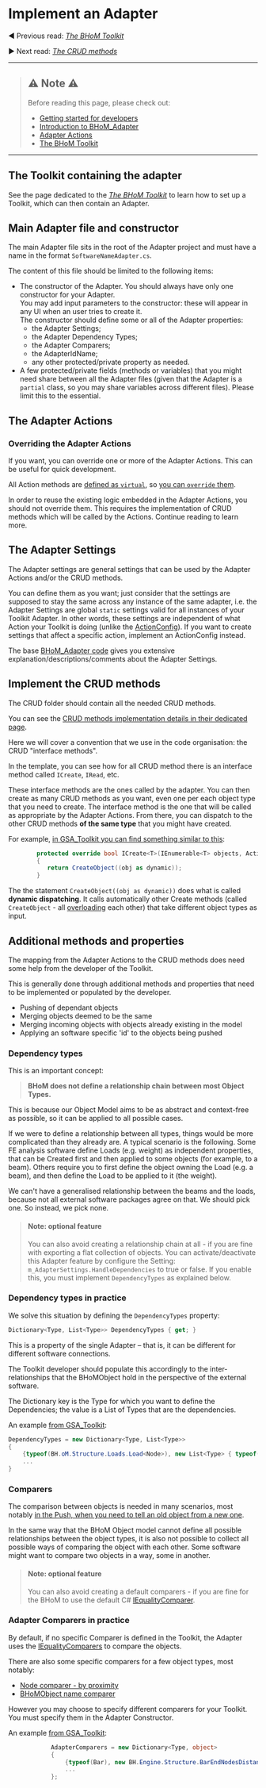 # Implement an Adapter 

◀️ Previous read: _[The BHoM Toolkit](/Basics/The-BHoM-Toolkit.md)_

▶️ Next read: _[The CRUD methods](./The-CRUD-methods)_

___________________________________________________________________


> ## ⚠️ Note ⚠️
> Before reading this page, please check out:
> - [Getting started for developers](/Contributing/Getting-started-for-developers.md)
> - [Introduction to BHoM_Adapter](.)
> - [Adapter Actions](./Adapter-Actions.md)
> - [The BHoM Toolkit](/Basics/The-BHoM-Toolkit.md)


___________________________________________________________________



## The Toolkit containing the adapter

See the page dedicated to the _[The BHoM Toolkit](/Basics/The-BHoM-Toolkit.md)_ to learn how to set up a Toolkit, which can then contain an Adapter.


## Main Adapter file and constructor
The main Adapter file sits in the root of the Adapter project and must have a name in the format `SoftwareNameAdapter.cs`.

The content of this file should be limited to the following items:
- The constructor of the Adapter. You should always have only one constructor for your Adapter.   
You may add input parameters to the constructor: these will appear in any UI when an user tries to create it.  
The constructor should define some or all of the Adapter properties:
   - the Adapter Settings;
   - the Adapter Dependency Types;
   - the Adapter Comparers;
   - the AdapterIdName;
   - any other protected/private property as needed.
- A few protected/private fields (methods or variables) that you might need share between all the Adapter files (given that the Adapter is a `partial` class, so you may share variables across different files). Please limit this to the essential.


## The Adapter Actions

### Overriding the Adapter Actions
If you want, you can override one or more of the Adapter Actions. This can be useful for quick development.
 
All Action methods are [defined as `virtual`](https://docs.microsoft.com/en-us/dotnet/csharp/language-reference/keywords/virtual), so [you can `override` them](https://docs.microsoft.com/en-us/dotnet/csharp/language-reference/keywords/override). 

In order to reuse the existing logic embedded in the Adapter Actions, you should not override them. This requires the implementation of CRUD methods which will be called by the Actions. Continue reading to learn more.

## The Adapter Settings
The Adapter settings are general settings that can be used by the Adapter Actions and/or the CRUD methods. 

You can define them as you want; just consider that the settings are supposed to stay the same across any instance of the same adapter, i.e. the Adapter Settings are global `static` settings valid for all instances of your Toolkit Adapter. In other words, these settings are independent of what Action your Toolkit is doing (unlike the [ActionConfig](/BHoM_Adapter/Adapter-Actions---advanced-parameters#actionconfig)). If you want to create settings that affect a specific action, implement an ActionConfig instead.

The base [BHoM_Adapter code](https://github.com/BHoM/BHoM_Adapter) gives you extensive explanation/descriptions/comments about the Adapter Settings. 

## Implement the CRUD methods

The CRUD folder should contain all the needed CRUD methods. 

You can see the [CRUD methods implementation details in their dedicated page](/BHoM_Adapter/The-CRUD-methods).

Here we will cover a convention that we use in the code organisation: the CRUD "interface methods".

In the template, you can see how for all CRUD method there is an interface method called `ICreate`, `IRead`, etc.

These interface methods are the ones called by the adapter. You can then create as many CRUD methods as you want, even one per each object type that you need to create. The interface method is the one that will be called as appropriate by the Adapter Actions. From there, you can dispatch to the other CRUD methods **of the same type** that you might have created.

For example, [in GSA_Toolkit you can find something similar to this](https://github.com/BHoM/GSA_Toolkit/blob/c5bcd1af40a51a9e1e850202523e5f00621edd1b/GSA_Adapter/CRUD/Create.cs#L42-L61):
```cs
        protected override bool ICreate<T>(IEnumerable<T> objects, ActionConfig actionConfig = null)
        {
           return CreateObject((obj as dynamic));
        }
```

The the statement `CreateObject((obj as dynamic))` does what is called **dynamic dispatching**. It calls automatically other Create methods (called `CreateObject` - all [overloading](https://www.geeksforgeeks.org/c-sharp-method-overloading/) each other) that take different object types as input.



## Additional methods and properties
The mapping from the Adapter Actions to the CRUD methods does need some help from the developer of the Toolkit. 

This is generally done through additional methods and properties that need to be implemented or populated by the developer.

* Pushing of dependant objects
* Merging objects deemed to be the same
* Merging incoming objects with objects already existing in the model
* Applying an software specific 'id' to the objects being pushed


### Dependency types

This is an important concept:

> **BHoM does not define a relationship chain between most Object Types.**

This is because our Object Model aims to be as abstract and context-free as possible, so it can be applied to all possible cases.

If we were to define a relationship between all types, things would be more complicated than they already are. A typical scenario is the following.
Some FE analysis software define Loads (e.g. weight) as independent properties, that can be Created first and then applied to some objects (for example, to a beam).
Others require you to first define the object owning the Load (e.g. a beam), and then define the Load to be applied to it (the weight).

We can't have a generalised relationship between the beams and the loads, because not all external software packages agree on that. We should pick one. So instead, we pick none.

> #### Note: optional feature
> You can also avoid creating a relationship chain at all - if you are fine with exporting a flat collection of objects.   You can activate/deactivate this Adapter feature by configure the Setting: `m_AdapterSettings.HandleDependencies` to true or false. If you enable this, you must implement `DependencyTypes` as explained below.


### Dependency types in practice
We solve this situation by defining the `DependencyTypes` property:
```cs
Dictionary<Type, List<Type>> DependencyTypes { get; }
```
This is a property of the single Adapter – that is, it can be different for different software connections.

The Toolkit developer should populate this accordingly to the inter-relationships that the BHoMObject hold in the perspective of the external software.

The Dictionary key is the Type for which you want to define the Dependencies; the value is a List of Types that are the dependencies.

An example [from GSA_Toolkit](https://github.com/BHoM/GSA_Toolkit/blob/c5bcd1af40a51a9e1e850202523e5f00621edd1b/GSA_Adapter/GSAAdapter.cs#L59-L68):
```cs
DependencyTypes = new Dictionary<Type, List<Type>>
{
    {typeof(BH.oM.Structure.Loads.Load<Node>), new List<Type> { typeof(Node) } },
    ...
}
```


### Comparers
The comparison between objects is needed in many scenarios, most notably [in the Push, when you need to tell an old object from a new one](/BHoM_Adapter/Adapter-Actions#push).

In the same way that the BHoM Object model cannot define all possible relationships between the object types, it is also not possible to collect all possible ways of comparing the object with each other. Some software might want to compare two objects in a way, some in another.

> #### Note: optional feature
> You can also avoid creating a default comparers - if you are fine for the BHoM to use the default C# [IEqualityComparer](https://msdn.microsoft.com/en-us/library/ms132151(v=vs.110).aspx).  

### Adapter Comparers in practice

By default, if no specific Comparer is defined in the Toolkit, the Adapter uses the [IEqualityComparers](https://msdn.microsoft.com/en-us/library/ms132151(v=vs.110).aspx) to compare the objects. 

There are also some specific comparers for a few object types, most notably:
* [Node comparer - by proximity](https://github.com/BHoM/BHoM_Engine/blob/master/Structure_Engine/Objects/EqualityComparers/NodeDistanceComparer.cs)
* [BHoMObject name comparer](https://github.com/BHoM/BHoM_Engine/blob/master/BHoM_Engine/Objects/EqualityComparers/BHoMObjectNameComparer.cs)

However you may choose to specify different comparers for your Toolkit. You must specify them in the Adapter Constructor.

An example [from GSA_Toolkit](https://github.com/BHoM/GSA_Toolkit/blob/c5bcd1af40a51a9e1e850202523e5f00621edd1b/GSA_Adapter/GSAAdapter.cs#L50-L57):
```cs
            AdapterComparers = new Dictionary<Type, object>
            {
                {typeof(Bar), new BH.Engine.Structure.BarEndNodesDistanceComparer(3) },
                ...
            };
```

